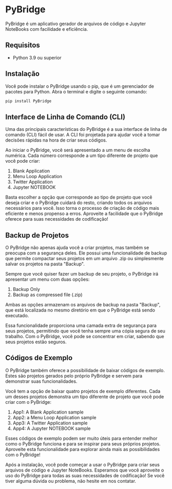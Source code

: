 # PyBridge

PyBridge é um aplicativo gerador de arquivos de código e Jupyter NoteBooks com facilidade e eficiência.

## Requisitos

- Python 3.9 ou superior

## Instalação

Você pode instalar o PyBridge usando o pip, que é um gerenciador de pacotes para Python. Abra o terminal e digite o seguinte comando:

```bash
pip install PyBridge
```

## Interface de Linha de Comando (CLI)

Uma das principais características do PyBridge é a sua interface de linha de comando (CLI) fácil de usar. A CLI foi projetada para ajudar você a tomar decisões rápidas na hora de criar seus códigos.

Ao iniciar o PyBridge, você será apresentado a um menu de escolha numérica. Cada número corresponde a um tipo diferente de projeto que você pode criar:

1. Blank Application
2. Menu Loop Application
3. Twitter Application
4. Jupyter NOTEBOOK

Basta escolher a opção que corresponde ao tipo de projeto que você deseja criar e o PyBridge cuidará do resto, criando todos os arquivos necessários para você. Isso torna o processo de criação de código mais eficiente e menos propenso a erros. Aproveite a facilidade que o PyBridge oferece para suas necessidades de codificação!

## Backup de Projetos

O PyBridge não apenas ajuda você a criar projetos, mas também se preocupa com a segurança deles. Ele possui uma funcionalidade de backup que permite compactar seus projetos em um arquivo .zip ou simplesmente salvar os projetos na pasta "Backup".

Sempre que você quiser fazer um backup de seu projeto, o PyBridge irá apresentar um menu com duas opções:

1. Backup Only
2. Backup as compressed file (.zip)

Ambas as opções armazenam os arquivos de backup na pasta "Backup", que está localizada no mesmo diretório em que o PyBridge está sendo executado.

Essa funcionalidade proporciona uma camada extra de segurança para seus projetos, permitindo que você tenha sempre uma cópia segura de seu trabalho. Com o PyBridge, você pode se concentrar em criar, sabendo que seus projetos estão seguros.

## Códigos de Exemplo

O PyBridge também oferece a possibilidade de baixar códigos de exemplo. Estes são projetos gerados pelo próprio PyBridge e servem para demonstrar suas funcionalidades.

Você tem a opção de baixar quatro projetos de exemplo diferentes. Cada um desses projetos demonstra um tipo diferente de projeto que você pode criar com o PyBridge:

1. App1: A Blank Application sample
2. App2: a Menu Loop Application sample
3. App3: A Twitter Application sample
4. App4: A Jupyter NOTEBOOK sample

Esses códigos de exemplo podem ser muito úteis para entender melhor como o PyBridge funciona e para se inspirar para seus próprios projetos. Aproveite esta funcionalidade para explorar ainda mais as possibilidades com o PyBridge!


>
Após a instalação, você pode começar a usar o PyBridge para criar seus arquivos de código e Jupyter NoteBooks.
Esperamos que você aproveite o uso do PyBridge para todas as suas necessidades de codificação! Se você tiver alguma dúvida ou problema, não hesite em nos contatar.